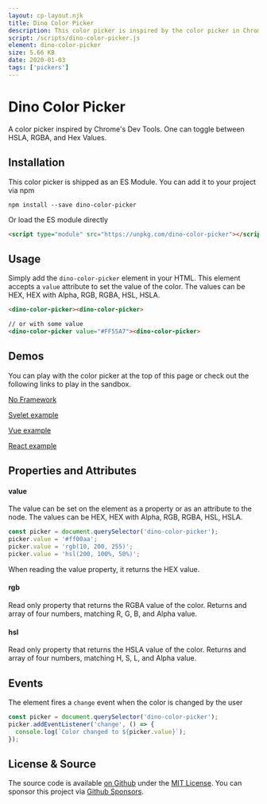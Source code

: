 ```yaml
---
layout: cp-layout.njk
title: Dino Color Picker
description: This color picker is inspired by the color picker in Chrome Dev Tools.
script: /scripts/dino-color-picker.js
element: dino-color-picker
size: 5.66 KB
date: 2020-01-03
tags: ['pickers']
---
```


# Dino Color Picker

A color picker inspired by Chrome's Dev Tools. One can toggle between HSLA, RGBA, and Hex Values. 

## Installation 
This color picker is shipped as an ES Module. You can add it to your project via npm

```shell
npm install --save dino-color-picker
```

Or load the ES module directly

```html
<script type="module" src="https://unpkg.com/dino-color-picker"></script>
```

## Usage
Simply add the `dino-color-picker` element in your HTML. This element accepts a `value` attribute to set the value of the color. 
The values can be HEX, HEX with Alpha, RGB, RGBA, HSL, HSLA.

```html
<dino-color-picker><dino-color-picker>

// or with some value
<dino-color-picker value="#FF55A7"><dino-color-picker>
```

## Demos
You can play with the color picker at the top of this page or check out the following links to play in the sandbox.

[No Framework](https://codesandbox.io/s/dino-color-picker-ymlvm)

[Svelet example](https://codesandbox.io/s/dino-color-picker-svelte-mhc11)

[Vue example](https://codesandbox.io/s/dino-color-picker-vue-0x62j)

[React example](https://codesandbox.io/s/dino-color-picker-react-uf17d)

## Properties and Attributes

#### value
The value can be set on the element as a property or as an attribute to the node. The values can be HEX, HEX with Alpha, RGB, RGBA, HSL, HSLA.

```javascript
const picker = document.querySelector('dino-color-picker');
picker.value = '#ff00aa';
picker.value = 'rgb(10, 200, 255)';
picker.value = 'hsl(200, 100%, 50%)';
```

When reading the value property, it returns the HEX value. 

#### rgb
Read only property that returns the RGBA value of the color. Returns and array of four numbers, matching R, G, B, and Alpha value.

#### hsl
Read only property that returns the HSLA value of the color. Returns and array of four numbers, matching H, S, L, and Alpha value.

## Events
The element fires a `change` event when the color is changed by the user

```javascript
const picker = document.querySelector('dino-color-picker');
picker.addEventListener('change', () => {
  console.log(`Color changed to ${picker.value}`);
});
```

## License & Source
The source code is available [on Github](https://github.com/pshihn/every-color-picker) under the [MIT License](https://github.com/pshihn/every-color-picker/blob/master/LICENSE). You can sponsor this project via [Github Sponsors](https://github.com/sponsors/pshihn).